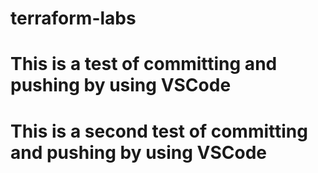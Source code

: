# terraform-labs
# This is a test of committing and pushing by using VSCode
# This is a second test of committing and pushing by using VSCode